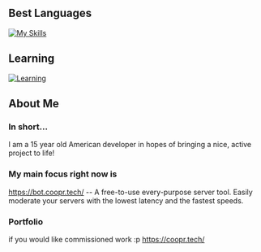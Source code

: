 ## Best Languages
[![My Skills](https://skillicons.dev/icons?i=lua,nodejs,js,java,cs,cpp,godot,bun,apple,swift&theme=light&perline=5)](https://skillicons.dev)

## Learning
[![Learning](https://skillicons.dev/icons?i=rust,ts,&theme=light&perline=5)](https://skillicons.dev)

## About Me

### In short...
I am a 15 year old American developer in hopes of bringing a nice, active project to life!

### My main focus right now is
https://bot.coopr.tech/ -- A free-to-use every-purpose server tool. Easily moderate your servers with the lowest latency and the fastest speeds.

### Portfolio
if you would like commissioned work :p
https://coopr.tech/
